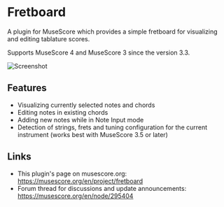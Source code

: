 # Fretboard
A plugin for MuseScore which provides a simple fretboard for visualizing and editing tablature scores.

Supports MuseScore 4 and MuseScore 3 since the version 3.3.

![Screenshot](screenshots/screen1.png)

## Features
- Visualizing currently selected notes and chords
- Editing notes in existing chords
- Adding new notes while in Note Input mode
- Detection of strings, frets and tuning configuration for the current instrument (works best with MuseScore 3.5 or later)

## Links
- This plugin's page on musescore.org: \
  https://musescore.org/en/project/fretboard
- Forum thread for discussions and update announcements: \
  https://musescore.org/en/node/295404
